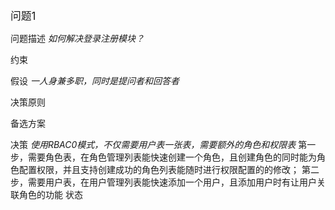 <big>问题1</big>

问题描述
*如何解决登录注册模块？*

约束

假设
*一人身兼多职，同时是提问者和回答者*

决策原则

备选方案

决策
*使用RBAC0模式，不仅需要用户表一张表，需要额外的角色和权限表*
第一步，需要角色表，在角色管理列表能快速创建一个角色，且创建角色的同时能为角色配置权限，并且支持创建成功的角色列表能随时进行权限配置的的修改；
第二步，需要用户表，在用户管理列表能快速添加一个用户，且添加用户时有让用户关联角色的功能
状态


